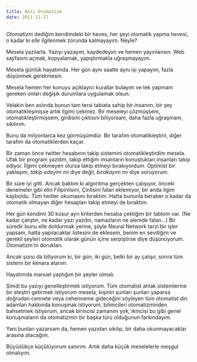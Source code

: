 ```yaml
---
title: Anti Otomatizm
date: 2011-11-17
---
```


*Otomatizm* dediğim kendimdeki bir heves, her şeyi otomatik yapma
hevesi, o kadar ki *elle* ilgilenmek zorunda kalmayayım. Neyle?

Mesela yazılarla. Yazıyı yazayım, kaydedeyim ve hemen yayınlansın. Web
sayfasını açmak, kopyalamak, yapıştırmakla uğraşmayayım.

Mesela günlük hayatımda. Her gün aynı saatte aynı işi yapayım, fazla
düşünmek gerekmesin.

Mesela hemen her konuyu açıklayıcı kurallar bulayım ve tek yapmam
gereken onları değişik durumlara uygulamak olsun.

Velakin ben aslında bunun tam tersi tabiata sahip bir insanım, bir şey
otomatikleşmişse artık ilgimi çekmez. Bir meseleyi çözmüşsem,
otomatikleştirmişsem, girdisini çıktısını biliyorsam, daha fazla
uğraşmam, sıkılırım.

Bunu da milyonlarca kez görmüşümdür. Bir tarafım otomatikleştirir, diğer
tarafım da otomatiklerden kaçar.

Bir zaman önce twitter hesabının takip sistemini otomatikleştirdim
mesela. Ufak bir program yazdım, takip ettiğim insanların konuştukları
insanları takip ediyor. İlgimi çekmeyen olursa takip etmeyi
bırakıyordum. Optimist bir yaklaşım, *takip edeyim mi* diye değil,
*bırakayım mı* diye soruyorum.

Bir süre iyi gitti. Ancak baktım ki algoritma gerçekten çalışıyor,
önceki denemeler gibi elin Filipinlisini, Çinlisini falan eklemiyor, bir
anda ilgim kayboldu. Tüm twitter okumasını bıraktım. Hatta bununla
beraber o kadar da otomatik olmayan diğer hesapları takip etmeyi de
bıraktım.

Her gün kendimi 30 küsur ayrı kriterden hesaba çektiğim bir tablom var.
(Ne kadar çalıştın, ne kadar yazı yazdın, namazların ne alemde falan…)
Bir süredir bunu elle doldurmak yerine, şöyle Neural Network tarzı bir
işler yapsam, hatta yapılacaklar listesini de eklesem, benim en sevdiğim
ve gerekli şeyleri *otomatik* olarak günün içine serpiştirse diye
düşünüyorum. Otomatizm'in dorukları.

Ancak şunu da biliyorum ki, bir gün, iki gün, belki bir ay çalışır,
sonra tüm sistemi bir kenara atarım.

Hayatımda manuel yaptığım bir şeyler olmalı.

Şimdi bu yazıyı genelleştirmek istiyorum. Tüm otomatist ahlak
sistemlerine bir eleştiri getirmek istiyorum mesela, kişinin şunları
şunları yaparsa doğrudan cennete veya cehenneme gideceğini söyleyen tüm
otomatist din adamları hakkında konuşmak istiyorum, bilimcileri
otomatizminden bahsetmek istiyorum, ancak birincisi zamanım yok,
ikincisi bu gibi genel konuşmaların da otomatizmin bir başka türü
olduğunun farkındayım.

Yani bunları yazarsam da, hemen yazıdan sıkılıp, bir daha okunmayacaklar
arasına atacağım.

Büyüdükçe küçülüyorum sanırım. Artık daha küçük meselelerle meşgul
olmalıyım.
